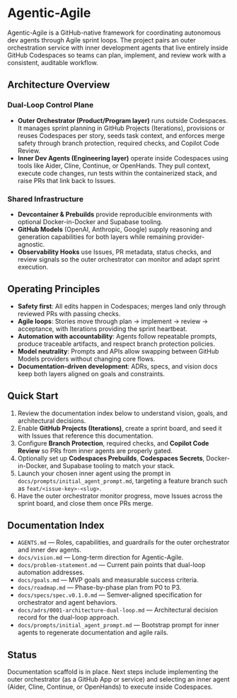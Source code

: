 # Agentic-Agile

Agentic-Agile is a GitHub-native framework for coordinating autonomous dev agents through Agile sprint loops. The project pairs an outer orchestration service with inner development agents that live entirely inside GitHub Codespaces so teams can plan, implement, and review work with a consistent, auditable workflow.

## Architecture Overview

### Dual-Loop Control Plane
- **Outer Orchestrator (Product/Program layer)** runs outside Codespaces. It manages sprint planning in GitHub Projects (Iterations), provisions or reuses Codespaces per story, seeds task context, and enforces merge safety through branch protection, required checks, and Copilot Code Review.
- **Inner Dev Agents (Engineering layer)** operate inside Codespaces using tools like Aider, Cline, Continue, or OpenHands. They pull context, execute code changes, run tests within the containerized stack, and raise PRs that link back to Issues.

### Shared Infrastructure
- **Devcontainer & Prebuilds** provide reproducible environments with optional Docker-in-Docker and Supabase tooling.
- **GitHub Models** (OpenAI, Anthropic, Google) supply reasoning and generation capabilities for both layers while remaining provider-agnostic.
- **Observability Hooks** use Issues, PR metadata, status checks, and review signals so the outer orchestrator can monitor and adapt sprint execution.

## Operating Principles
- **Safety first**: All edits happen in Codespaces; merges land only through reviewed PRs with passing checks.
- **Agile loops**: Stories move through plan → implement → review → acceptance, with Iterations providing the sprint heartbeat.
- **Automation with accountability**: Agents follow repeatable prompts, produce traceable artifacts, and respect branch protection policies.
- **Model neutrality**: Prompts and APIs allow swapping between GitHub Models providers without changing core flows.
- **Documentation-driven development**: ADRs, specs, and vision docs keep both layers aligned on goals and constraints.

## Quick Start
1. Review the documentation index below to understand vision, goals, and architectural decisions.
2. Enable **GitHub Projects (Iterations)**, create a sprint board, and seed it with Issues that reference this documentation.
3. Configure **Branch Protection**, required checks, and **Copilot Code Review** so PRs from inner agents are properly gated.
4. Optionally set up **Codespaces Prebuilds**, **Codespaces Secrets**, Docker-in-Docker, and Supabase tooling to match your stack.
5. Launch your chosen inner agent using the prompt in `docs/prompts/initial_agent_prompt.md`, targeting a feature branch such as `feat/<issue-key>-<slug>`.
6. Have the outer orchestrator monitor progress, move Issues across the sprint board, and close them once PRs merge.

## Documentation Index
- `AGENTS.md` — Roles, capabilities, and guardrails for the outer orchestrator and inner dev agents.
- `docs/vision.md` — Long-term direction for Agentic-Agile.
- `docs/problem-statement.md` — Current pain points that dual-loop automation addresses.
- `docs/goals.md` — MVP goals and measurable success criteria.
- `docs/roadmap.md` — Phase-by-phase plan from P0 to P3.
- `docs/specs/spec.v0.1.0.md` — Semver-aligned specification for orchestrator and agent behaviors.
- `docs/adrs/0001-architecture-dual-loop.md` — Architectural decision record for the dual-loop approach.
- `docs/prompts/initial_agent_prompt.md` — Bootstrap prompt for inner agents to regenerate documentation and agile rails.

## Status
Documentation scaffold is in place. Next steps include implementing the outer orchestrator (as a GitHub App or service) and selecting an inner agent (Aider, Cline, Continue, or OpenHands) to execute inside Codespaces.


